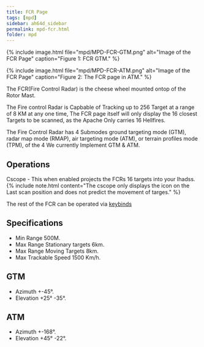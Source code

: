 ```yaml
---
title: FCR Page
tags: [mpd]
sidebar: ah64d_sidebar
permalink: mpd-fcr.html
folder: mpd
---
```




{% include image.html file="mpd/MPD-FCR-GTM.png" alt="Image of the FCR Page" caption="Figure 1: FCR GTM." %}

{% include image.html file="mpd/MPD-FCR-ATM.png" alt="Image of the FCR Page" caption="Figure 2: The FCR page in ATM." %}

The FCR(Fire Control Radar) is the cheese wheel mounted ontop of the Rotor Mast.

The Fire control Radar is Capbable of Tracking up to 256 Target at a range of 8 KM at any one time, The FCR page itself will only display the 16 closest Targets to be scanned, as the Apache Only carries 16 Hellfires.

The Fire Control Radar has 4 Submodes ground targeting mode (GTM), radar map mode (RMAP), air targeting mode (ATM), or terrain profiles mode (TPM), of the 4 We currently Implement GTM & ATM.


## Operations
Cscope - This when enabled projects the FCRs 16 targets into your Ihadss.
{% include note.html content="The cscope only displays the icon on the Last scan position and does not predict the movement of targes." %}

The rest of the FCR can be operated via [keybinds](keybinds.html)

## Specifications
- Min Range 500M.
- Max Range Stationary targets 6km.
- Max Range Moving Targets 8km.
- Max Trackable Speed 1500 Km/h.

## GTM 
- Azimuth +-45°.
- Elevation +25° -35°.

## ATM
- Azimuth +-168°.
- Elevation +45° -22°.


